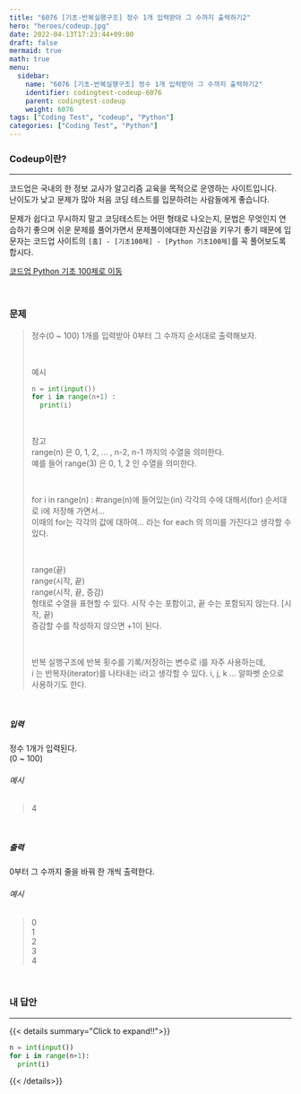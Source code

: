 ```yaml
---
title: "6076 [기초-반복실행구조] 정수 1개 입력받아 그 수까지 출력하기2"
hero: "heroes/codeup.jpg"
date: 2022-04-13T17:23:44+09:00
draft: false
mermaid: true
math: true
menu:
  sidebar:
    name: "6076 [기초-반복실행구조] 정수 1개 입력받아 그 수까지 출력하기2"
    identifier: codingtest-codeup-6076
    parent: codingtest-codeup
    weight: 6076
tags: ["Coding Test", "codeup", "Python"]
categories: ["Coding Test", "Python"]
---
```


### Codeup이란?
---
코드업은 국내의 한 정보 교사가 알고리즘 교육을 목적으로 운영하는 사이트입니다.\
난이도가 낮고 문제가 많아 처음 코딩 테스트를 입문하려는 사람들에게 좋습니다.

문제가 쉽다고 무시하지 말고 코딩테스트는 어떤 형태로 나오는지, 문법은 무엇인지 연습하기 좋으며 쉬운 문제를 풀어가면서 문제풀이에대한 자신감을 키우기 좋기 때문에 입문자는 코드업 사이트의 `[홈] - [기초100제] - [Python 기초100제]`를 꼭 풀어보도록 합시다.

[코드업 Python 기초 100제로 이동](https://codeup.kr/problemsetsol.php?psid=33)


&nbsp;

### 문제
> 정수(0 ~ 100) 1개를 입력받아 0부터 그 수까지 순서대로 출력해보자.
> 
> &nbsp;
> 
> 예시
> ```python
> n = int(input())
> for i in range(n+1) :
>   print(i)
> ```
> 
> &nbsp;
> 
> 참고\
> range(n) 은 0, 1, 2, ... , n-2, n-1 까지의 수열을 의미한다.\
> 예를 들어 range(3) 은 0, 1, 2 인 수열을 의미한다.
> 
> &nbsp;
> 
> for i in range(n) :    #range(n)에 들어있는(in) 각각의 수에 대해서(for) 순서대로 i에 저장해 가면서...\
> 이때의 for는 각각의 값에 대하여... 라는 for each 의 의미를 가진다고 생각할 수 있다.
> 
> &nbsp;
> 
> range(끝)\
> range(시작, 끝)\
> range(시작, 끝, 증감)\
> 형태로 수열을 표현할 수 있다. 시작 수는 포함이고, 끝 수는 포함되지 않는다. [시작, 끝)\
> 증감할 수를 작성하지 않으면 +1이 된다.
> 
> &nbsp;
> 
> 반복 실행구조에 반복 횟수를 기록/저장하는 변수로 i를 자주 사용하는데,\
> i 는 반복자(iterator)를 나타내는 i라고 생각할 수 있다. i, j, k ... 알파벳 순으로 사용하기도 한다.

&nbsp;

##### 입력
정수 1개가 입력된다.\
(0 ~ 100)
###### 예시
> 4

&nbsp;

##### 출력
0부터 그 수까지 줄을 바꿔 한 개씩 출력한다.
###### 예시
> 0\
> 1\
> 2\
> 3\
> 4

&nbsp;

### 내 답안
---
{{< details summary="Click to expand!!">}}
```python
n = int(input())
for i in range(n+1):
  print(i)
```
{{< /details>}}